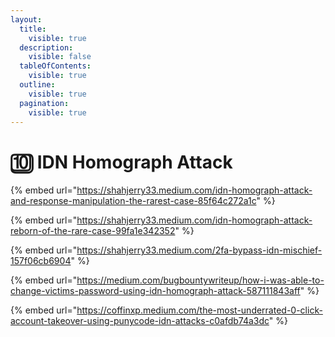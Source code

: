 ```yaml
---
layout:
  title:
    visible: true
  description:
    visible: false
  tableOfContents:
    visible: true
  outline:
    visible: true
  pagination:
    visible: true
---
```


# 🔟 IDN Homograph Attack

{% embed url="https://shahjerry33.medium.com/idn-homograph-attack-and-response-manipulation-the-rarest-case-85f64c272a1c" %}

{% embed url="https://shahjerry33.medium.com/idn-homograph-attack-reborn-of-the-rare-case-99fa1e342352" %}

{% embed url="https://shahjerry33.medium.com/2fa-bypass-idn-mischief-157f06cb6904" %}

{% embed url="https://medium.com/bugbountywriteup/how-i-was-able-to-change-victims-password-using-idn-homograph-attack-587111843aff" %}

{% embed url="https://coffinxp.medium.com/the-most-underrated-0-click-account-takeover-using-punycode-idn-attacks-c0afdb74a3dc" %}
